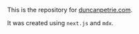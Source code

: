 This is the repository for [duncanpetrie.com](duncanpetrie.com).

It was created using `next.js` and `mdx`.